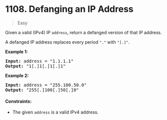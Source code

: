 # 1108. Defanging an IP Address
> Easy

Given a valid (IPv4) IP `address`, return a defanged version of that IP address.

A defanged IP address replaces every period `"."` with `"[.]"`.

 

**Example 1:**

<pre>
<b>Input:</b> address = "1.1.1.1"
<b>Output:</b> "1[.]1[.]1[.]1"
</pre>

**Example 2:**

<pre>
<b>Input:</b> address = "255.100.50.0"
<b>Output:</b> "255[.]100[.]50[.]0"
</pre>

#### Constraints:

- The given `address` is a valid IPv4 address.